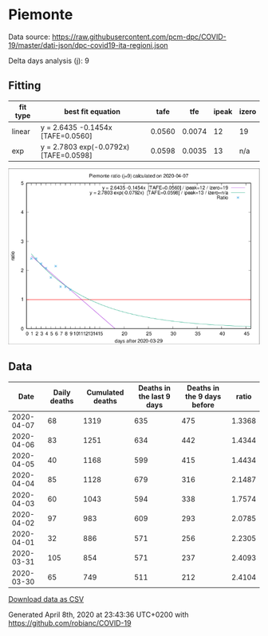 # Piemonte

Data source: https://raw.githubusercontent.com/pcm-dpc/COVID-19/master/dati-json/dpc-covid19-ita-regioni.json

Delta days analysis (j): 9

## Fitting 
|fit type|best fit equation|tafe|tfe|ipeak|izero|
|-------|-----|--------|------|---|---|
|linear|y = 2.6435 -0.1454x  [TAFE=0.0560]|0.0560|0.0074|12|19|
|exp|y = 2.7803 exp(-0.0792x)  [TAFE=0.0598]|0.0598|0.0035|13|n/a|

![Plot](COVID-19_piemonte_j9_2020-04-07.png)

## Data
|Date|Daily deaths|Cumulated deaths|Deaths in the last 9 days|Deaths in the 9 days before|ratio|
|----|----------|-----------|-------|--------------------|-----|
|2020-04-07|68|1319|635|475|1.3368|
|2020-04-06|83|1251|634|442|1.4344|
|2020-04-05|40|1168|599|415|1.4434|
|2020-04-04|85|1128|679|316|2.1487|
|2020-04-03|60|1043|594|338|1.7574|
|2020-04-02|97|983|609|293|2.0785|
|2020-04-01|32|886|571|256|2.2305|
|2020-03-31|105|854|571|237|2.4093|
|2020-03-30|65|749|511|212|2.4104|

[Download data as CSV](COVID-19_piemonte_j9_2020-04-07.csv)

Generated April 8th, 2020 at 23:43:36 UTC+0200 with https://github.com/robianc/COVID-19
